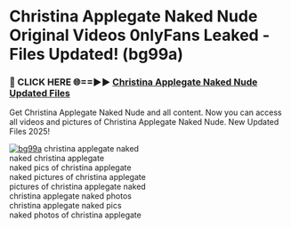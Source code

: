 # Christina Applegate Naked Nude Original Videos 0nlyFans Leaked - Files Updated! (bg99a)

<h3>🔴 CLICK HERE 🌐==►► <a href="https://tinyurl.com/yckcrads" rel="nofollow">Christina Applegate Naked Nude Updated Files</a></h3>

Get Christina Applegate Naked Nude and all content. Now you can access all videos and pictures of Christina Applegate Naked Nude. New Updated Files 2025!

[![bg99a](https://i.imgur.com/hpKpOFt.gif)](https://tinyurl.com/yckcrads)
christina applegate naked<br>
naked christina applegate<br>
naked pics of christina applegate<br>
naked pictures of christina applegate<br>
pictures of christina applegate naked<br>
christina applegate naked photos<br>
christina applegate naked pics<br>
naked photos of christina applegate